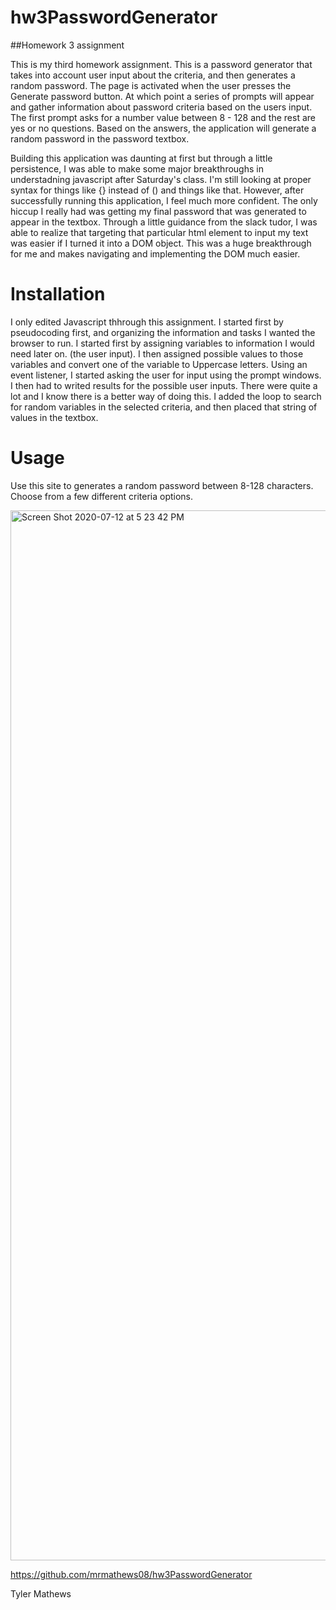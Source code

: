 # hw3PasswordGenerator

##Homework 3 assignment

This is my third homework assignment. This is a password generator that takes into account user input about the criteria, and then generates a random password.
The page is activated when the user presses the Generate password button. At which point a series of prompts will appear and gather information about password criteria
based on the users input. The first prompt asks for a number value between 8 - 128 and the rest are yes or no questions. Based on the answers, the application will generate 
a random password in the password textbox.

Building this application was daunting at first but through a little persistence, I was able to make some major breakthroughs in understadning javascript after Saturday's class.
I'm still looking at proper syntax for things like {} instead of () and things like that. However, after successfully running this application, I feel much more confident.
The only hiccup I really had was getting my final password that was generated to appear in the textbox. Through a little guidance from the slack tudor, I was able to realize
that targeting that particular html element to input my text was easier if I turned it into a DOM object. This was a huge breakthrough for me and makes navigating and implementing the DOM much easier.


# Installation

I only edited Javascript thhrough this assignment. I started first by pseudocoding first, and organizing the information and tasks I wanted the browser to run. I started first 
by assigning variables to information I would need later on. (the user input). I then assigned possible values to those variables and convert one of the variable to Uppercase letters.
Using an event listener, I started asking the user for input using the prompt windows. I then had to writed results for the possible user inputs. There were quite a lot and I know there is a
better way of doing this. 
I added the loop to search for random variables in the selected criteria, and then placed that string of values in the textbox. 

# Usage

Use this site to generates a random password between 8-128 characters. Choose from a few different criteria options. 

<img width="1680" alt="Screen Shot 2020-07-12 at 5 23 42 PM" src="https://user-images.githubusercontent.com/65747246/87258936-cccd4600-c464-11ea-80be-5f6d80512a08.png">

https://github.com/mrmathews08/hw3PasswordGenerator


Tyler Mathews 
